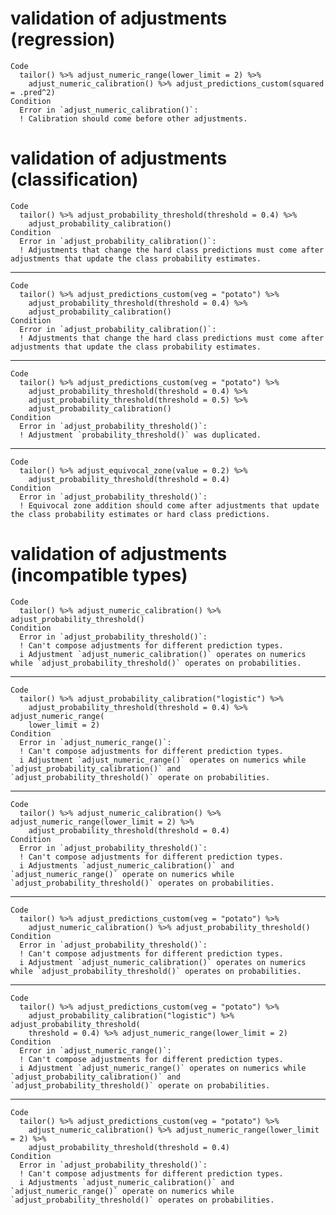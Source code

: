 # validation of adjustments (regression)

    Code
      tailor() %>% adjust_numeric_range(lower_limit = 2) %>%
        adjust_numeric_calibration() %>% adjust_predictions_custom(squared = .pred^2)
    Condition
      Error in `adjust_numeric_calibration()`:
      ! Calibration should come before other adjustments.

# validation of adjustments (classification)

    Code
      tailor() %>% adjust_probability_threshold(threshold = 0.4) %>%
        adjust_probability_calibration()
    Condition
      Error in `adjust_probability_calibration()`:
      ! Adjustments that change the hard class predictions must come after adjustments that update the class probability estimates.

---

    Code
      tailor() %>% adjust_predictions_custom(veg = "potato") %>%
        adjust_probability_threshold(threshold = 0.4) %>%
        adjust_probability_calibration()
    Condition
      Error in `adjust_probability_calibration()`:
      ! Adjustments that change the hard class predictions must come after adjustments that update the class probability estimates.

---

    Code
      tailor() %>% adjust_predictions_custom(veg = "potato") %>%
        adjust_probability_threshold(threshold = 0.4) %>%
        adjust_probability_threshold(threshold = 0.5) %>%
        adjust_probability_calibration()
    Condition
      Error in `adjust_probability_threshold()`:
      ! Adjustment `probability_threshold()` was duplicated.

---

    Code
      tailor() %>% adjust_equivocal_zone(value = 0.2) %>%
        adjust_probability_threshold(threshold = 0.4)
    Condition
      Error in `adjust_probability_threshold()`:
      ! Equivocal zone addition should come after adjustments that update the class probability estimates or hard class predictions.

# validation of adjustments (incompatible types)

    Code
      tailor() %>% adjust_numeric_calibration() %>% adjust_probability_threshold()
    Condition
      Error in `adjust_probability_threshold()`:
      ! Can't compose adjustments for different prediction types.
      i Adjustment `adjust_numeric_calibration()` operates on numerics while `adjust_probability_threshold()` operates on probabilities.

---

    Code
      tailor() %>% adjust_probability_calibration("logistic") %>%
        adjust_probability_threshold(threshold = 0.4) %>% adjust_numeric_range(
        lower_limit = 2)
    Condition
      Error in `adjust_numeric_range()`:
      ! Can't compose adjustments for different prediction types.
      i Adjustment `adjust_numeric_range()` operates on numerics while `adjust_probability_calibration()` and `adjust_probability_threshold()` operate on probabilities.

---

    Code
      tailor() %>% adjust_numeric_calibration() %>% adjust_numeric_range(lower_limit = 2) %>%
        adjust_probability_threshold(threshold = 0.4)
    Condition
      Error in `adjust_probability_threshold()`:
      ! Can't compose adjustments for different prediction types.
      i Adjustments `adjust_numeric_calibration()` and `adjust_numeric_range()` operate on numerics while `adjust_probability_threshold()` operates on probabilities.

---

    Code
      tailor() %>% adjust_predictions_custom(veg = "potato") %>%
        adjust_numeric_calibration() %>% adjust_probability_threshold()
    Condition
      Error in `adjust_probability_threshold()`:
      ! Can't compose adjustments for different prediction types.
      i Adjustment `adjust_numeric_calibration()` operates on numerics while `adjust_probability_threshold()` operates on probabilities.

---

    Code
      tailor() %>% adjust_predictions_custom(veg = "potato") %>%
        adjust_probability_calibration("logistic") %>% adjust_probability_threshold(
        threshold = 0.4) %>% adjust_numeric_range(lower_limit = 2)
    Condition
      Error in `adjust_numeric_range()`:
      ! Can't compose adjustments for different prediction types.
      i Adjustment `adjust_numeric_range()` operates on numerics while `adjust_probability_calibration()` and `adjust_probability_threshold()` operate on probabilities.

---

    Code
      tailor() %>% adjust_predictions_custom(veg = "potato") %>%
        adjust_numeric_calibration() %>% adjust_numeric_range(lower_limit = 2) %>%
        adjust_probability_threshold(threshold = 0.4)
    Condition
      Error in `adjust_probability_threshold()`:
      ! Can't compose adjustments for different prediction types.
      i Adjustments `adjust_numeric_calibration()` and `adjust_numeric_range()` operate on numerics while `adjust_probability_threshold()` operates on probabilities.

